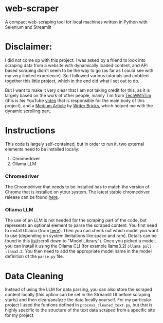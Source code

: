 # web-scraper
A compact web-scraping tool for local machines written in Python with Selenium and Streamlit

# Disclaimer:

I did not come up with this project. I was asked by a friend to look into scraping data from a website with dynamically loaded content, and API based scraping didn't seem to be the way to go (as far as I could see with my very limited experience). So I followed various tutorials and cobbled together this little project, which in the end did what I set out to do.

But I want to make it very clear that I am not taking credit for this, as it is largely based on the work of other people, mainly Tim from [TechWithTim](https://www.techwithtim.net/) (this is his YouTube [video](https://www.youtube.com/watch?v=Oo8-nEuDBkk&t=2082s) that is responsible for the main body of this project), and a [Medium Article](https://medium.com/@writerbricks/scraping-dynamic-data-that-loads-on-scroll-with-python-c4c4970a54d1) by [Writer Bricks](https://medium.com/@writerbricks), which helped me with the dynamic scrolling part.

# Instructions
This code is largely self-contained, but in order to run it, two external elements need to be installed locally:
1. Chromedriver
2. Ollama LLM

### Chromedriver
The Chromedriver that needs to be installed has to match the version of Chrome that is installed on ytour system. The latest stable chromedriver release can be found [here](https://googlechromelabs.github.io/chrome-for-testing/#stable).

### Ollama LLM
The use of an LLM is not needed for the scraping part of the code, but represents an optional element to parse the scraped content. You first need to install Ollama (from [here](https://ollama.com/download)). Then you can check out which model you want to use (depending on system limitations like space and ram). Details can be found in this [list](https://github.com/ollama/ollama)(scroll down to "Model Library"). Once you picked a model, you can install it using the Ollama CLI (for example llama3.2) ```ollama pull llama3.2```. You then need to add the appropriate model name in the model definition of the ```parse.py``` file.

# Data Cleaning
Instead of using the LLM for data parsing, you can also store the scraped content locally (this option can be set in the Streamlit UI before scraping starts) and then clean/analyze the data locally yourself. For my particular project I used the funtions defined in  ```process_cleaned_text.py```, but that is highly specific to the structure of the text data scraped from a specific site for my project.